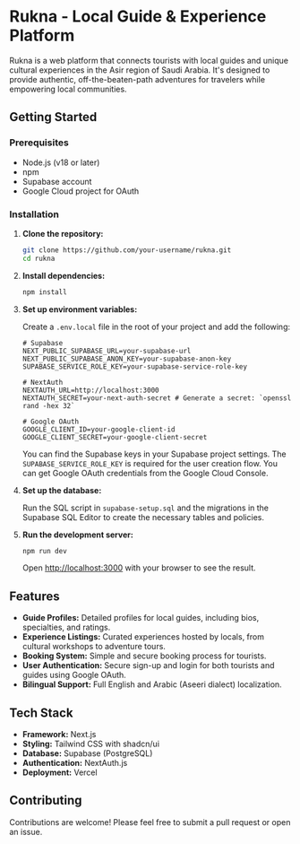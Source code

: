 # Rukna - Local Guide & Experience Platform

Rukna is a web platform that connects tourists with local guides and unique cultural experiences in the Asir region of Saudi Arabia. It's designed to provide authentic, off-the-beaten-path adventures for travelers while empowering local communities.

## Getting Started

### Prerequisites

- Node.js (v18 or later)
- npm
- Supabase account
- Google Cloud project for OAuth

### Installation

1.  **Clone the repository:**
    ```bash
    git clone https://github.com/your-username/rukna.git
    cd rukna
    ```

2.  **Install dependencies:**
    ```bash
    npm install
    ```

3.  **Set up environment variables:**

    Create a `.env.local` file in the root of your project and add the following:

    ```env
    # Supabase
    NEXT_PUBLIC_SUPABASE_URL=your-supabase-url
    NEXT_PUBLIC_SUPABASE_ANON_KEY=your-supabase-anon-key
    SUPABASE_SERVICE_ROLE_KEY=your-supabase-service-role-key

    # NextAuth
    NEXTAUTH_URL=http://localhost:3000
    NEXTAUTH_SECRET=your-next-auth-secret # Generate a secret: `openssl rand -hex 32`
    
    # Google OAuth
    GOOGLE_CLIENT_ID=your-google-client-id
    GOOGLE_CLIENT_SECRET=your-google-client-secret
    ```

    You can find the Supabase keys in your Supabase project settings. The `SUPABASE_SERVICE_ROLE_KEY` is required for the user creation flow. You can get Google OAuth credentials from the Google Cloud Console.

4.  **Set up the database:**

    Run the SQL script in `supabase-setup.sql` and the migrations in the Supabase SQL Editor to create the necessary tables and policies.

5.  **Run the development server:**
    ```bash
    npm run dev
    ```

    Open [http://localhost:3000](http://localhost:3000) with your browser to see the result.

## Features

- **Guide Profiles:** Detailed profiles for local guides, including bios, specialties, and ratings.
- **Experience Listings:** Curated experiences hosted by locals, from cultural workshops to adventure tours.
- **Booking System:** Simple and secure booking process for tourists.
- **User Authentication:** Secure sign-up and login for both tourists and guides using Google OAuth.
- **Bilingual Support:** Full English and Arabic (Aseeri dialect) localization.

## Tech Stack

- **Framework:** Next.js
- **Styling:** Tailwind CSS with shadcn/ui
- **Database:** Supabase (PostgreSQL)
- **Authentication:** NextAuth.js
- **Deployment:** Vercel

## Contributing

Contributions are welcome! Please feel free to submit a pull request or open an issue.
